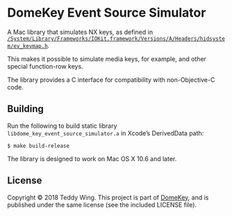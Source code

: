 DomeKey Event Source Simulator
==============================

A Mac library that simulates NX keys, as defined in
[`/System/Library/Frameworks/IOKit.framework/Versions/A/Headers/hidsystem/ev_keymap.h`][1].

This makes it possible to simulate media keys, for example, and other special
function-row keys.

The library provides a C interface for compatibility with non-Objective-C code.


## Building
Run the following to build static library `libdome_key_event_source_simulator.a`
in Xcode’s DerivedData path:

	$ make build-release

The library is designed to work on Mac OS X 10.6 and later.


## License
Copyright © 2018 Teddy Wing. This project is part of [DomeKey][2], and is
published under the same license (see the included LICENSE file).


[1]: https://opensource.apple.com/source/IOHIDFamily/IOHIDFamily-86.1/IOHIDSystem/IOKit/hidsystem/ev_keymap.h
[2]: https://domekey.teddywing.com/
